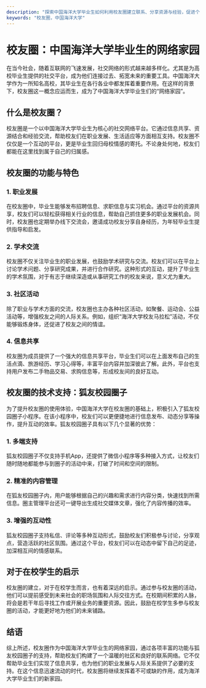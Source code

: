 ```yaml
---
description: "探索中国海洋大学毕业生如何利用校友圈建立联系、分享资源与经验，促进个人与职业发展。"
keywords: "校友圈，中国海洋大学"
---
```

# 校友圈：中国海洋大学毕业生的网络家园

在当今社会，随着互联网的飞速发展，社交网络的形式越来越多样化。尤其是为高校毕业生提供的社交平台，成为他们连接过去、拓宽未来的重要工具。中国海洋大学作为一所知名高校，其毕业生在各行各业中都发挥着重要作用。在这样的背景下，校友圈这一概念应运而生，成为了中国海洋大学毕业生们的“网络家园”。

## 什么是校友圈？

校友圈是一个以中国海洋大学毕业生为核心的社交网络平台。它通过信息共享、资源结合和经验交流，帮助校友们在职业发展、生活适应等方面相互支持。校友圈不仅仅是一个互动的平台，更是毕业生回归母校情感的寄托。不论身处何地，校友们都能在这里找到属于自己的归属感。

## 校友圈的功能与特色

### 1. 职业发展

在校友圈中，毕业生能够发布招聘信息、求职信息与实习机会。通过平台的资源共享，校友们可以轻松获得相关行业的信息，帮助自己抓住更多的职业发展机会。同时，校友圈也定期举办线下交流会，邀请成功校友分享自身经历，为年轻毕业生提供指导和启发。

### 2. 学术交流

校友圈不仅关注毕业生的职业发展，也鼓励学术研究与交流。校友们可以在平台上讨论学术问题、分享研究成果，并进行合作研究。这种形式的互动，提升了毕业生的学术氛围，对于有志于继续深造或从事研究工作的校友来说，意义尤为重大。

### 3. 社区活动

除了职业与学术方面的交流，校友圈也主办各种社区活动，如聚餐、运动会、公益活动等，增强校友之间的人际关系。例如，组织“海洋大学校友马拉松”活动，不仅能够锻炼身体，还促进了校友之间的情谊。

### 4. 信息共享

校友圈为成员提供了一个强大的信息共享平台，毕业生们可以在上面发布自己的生活点滴、旅游经历、学习心得等，丰富平台内容并加深彼此了解。此外，平台也支持用户发布二手物品交易、求购信息等，形成校友间的良好互动。

## 校友圈的技术支持：狐友校园圈子

为了提升校友圈的使用体验，中国海洋大学在校友圈的基础上，积极引入了狐友校园圈子小程序。在该小程序中，校友们可以更便捷地进行信息发布、动态分享等操作，提升互动的效率。狐友校园圈子具有以下几个显著的优势：

### 1. 多端支持

狐友校园圈子不仅支持手机App，还提供了微信小程序等多种接入方式，让校友们随时随地都能参与到圈子的活动中来，打破了时间和空间的限制。

### 2. 精准的内容管理

在狐友校园圈子内，用户能够根据自己的兴趣和需求进行内容分类，快速找到所需信息。圈主管理平台还可一键导出生成社交媒体文章，强化了内容传播的效率。

### 3. 增强的互动性

狐友校园圈子支持私信、评论等多种互动形式，鼓励校友们积极参与讨论，分享观点，营造活跃的社区氛围。通过这个平台，校友们可以在动态中留下自己的足迹，加深相互间的情感联系。

## 对于在校学生的启示

校友圈的建立，对于在校学生而言，也有着深远的启示。通过参与校友圈的活动，他们可以提前感受到未来社会的职场氛围和人际交往方式。在校期间积累的人脉，将会是若干年后寻找工作或开展业务的重要资源。因此，鼓励在校学生多参与校友圈的活动，才能更好地为他们的未来铺路。

## 结语

综上所述，校友圈作为中国海洋大学毕业生的网络家园，通过各项丰富的功能与狐友校园圈子的支持，帮助校友们构建了一个温暖的社区和良好的联系网络。它不仅帮助毕业生们实现了信息共享，也为他们的职业发展与人际关系提供了必要的支持。在这个信息迅速流动的时代，校友圈将继续发挥着不可或缺的作用，成为海洋大学毕业生们的新家园。
